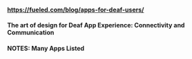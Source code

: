 #### https://fueled.com/blog/apps-for-deaf-users/
#### The art of design for Deaf App Experience: Connectivity and Communication
#### NOTES: Many Apps Listed
